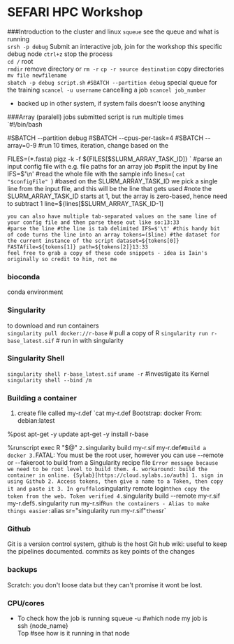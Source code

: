 # SEFARI HPC Workshop
###Introduction to the cluster and linux
`squeue` see the queue and what is running  
`srsh -p debug` Submit an interactive job, join for the workshop this specific debug node
`ctrl+z` stop the process  
`cd /` root  
`rmdir` remove directory or `rm -r`
`cp -r source destination` copy directories
`mv file newfilename`  
`sbatch -p debug script.sh`
`#SBATCH --partition debug` special queue for the training
`scancel -u username` cancelling a job
`scancel job_number`

- backed up in other system, if system fails doesn't loose anything

###Array (paralell) jobs
submitted script is run multiple times  
`#!/bin/bash

#SBATCH --partition debug
#SBATCH --cpus-per-task=4
#SBATCH --array=0-9 #run 10 times, iteration, change based on the

FILES=(*.fasta)
pigz -k -f ${FILES[$SLURM_ARRAY_TASK_ID]}
`
  #parse an input config file with e.g. file paths for an array job #split the input by line IFS=$'\n' #read the whole file with the sample info lines=( `cat "$configFile" `) #based on the SLURM_ARRAY_TASK_ID we pick a single line from the input file, and this will be the line that gets used #note the SLURM_ARRAY_TASK_ID starts at 1, but the array is zero-based, hence need to subtract 1 line=${lines[$SLURM_ARRAY_TASK_ID-1]

    you can also have multiple tab-separated values on the same line of your config file and then parse these out like so:13:33
    #parse the line #the line is tab delimited IFS=$'\t' #this handy bit of code turns the line into an array tokens=($line) #the dataset for the current instance of the script dataset=${tokens[0]} FASTAfile=${tokens[1]} path=${tokens[2]}13:33
    feel free to grab a copy of these code snippets - idea is Iain's originally so credit to him, not me

### bioconda
conda environment

### Singularity
to download and run containers  
`singularity pull docker://r-base` # pull a copy of R
`singularity run r-base_latest.sif` # run in with singularity

### Singularity Shell
`singularity shell r-base_latest.sif`
`uname -r` #investigate its Kernel
`singularity shell --bind /m`

### Building a container
1. create file called my-r.def
`cat my-r.def
Bootstrap: docker
From: debian:latest

%post
	apt-get -y update
	apt-get -y install r-base

%runscript
	exec R "$@"
`
2. `singularity build my-r.sif my-r.def` #Build a docker
3. `FATAL:   You must be the root user, however you can use --remote or --fakeroot to build from a Singularity recipe file
` Error message because we need to be root level to build them.
4. workaround: build the container in online. {Sylab}[https://cloud.sylabs.io/auth]
    1. sign in using Github
    2. Access tokens, then give a name to a Token, then copy it and paste it
    3. In gruffalo `singularity remote login` then copy the token from the web. Token verified
    4. `singularity build --remote my-r.sif my-r.def`
    5. `singularity run my-r.sif` Run the containers
        - Alias to make things easier: `alias sr="singularity run my-r.sif"` then `sr`

### Github
Git is a version control system, github is the host
Git hub wiki: useful to keep the pipelines documented.
commits as key points of the changes

### backups
Scratch: you don't loose data but they can't promise it wont be lost.

### CPU/cores

- To check how the job is running
squeue -u #which node my job is  
ssh {node_name}  
Top #see how is it running in that node  
